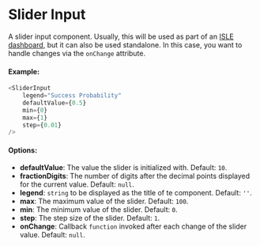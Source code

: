 # Slider Input

A slider input component. Usually, this will be used as part of an [ISLE dashboard](dashboard.md), but it can also be used standalone. In this case, you want to handle changes via the `onChange` attribute. 

#### Example:

``` js
<SliderInput
    legend="Success Probability"
    defaultValue={0.5}
    min={0}
    max={1}
    step={0.01}
/>
```

#### Options:

* __defaultValue__: The value the slider is initialized with. Default: `10`.
* __fractionDigits__: The number of digits after the decimal points displayed for the current value. Default: `null`.
* __legend__: `string` to be displayed as the title of te component. Default: `''`.
* __max__: The maximum value of the slider. Default: `100`.
* __min__: The minimum value of the slider. Default: `0`.
* __step__: The step size of the slider. Default: `1`.
* __onChange__: Callback `function` invoked after each change of the slider value. Default: `null`.
